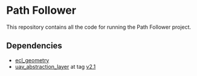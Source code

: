 # Path Follower

This repository contains all the code for running the Path Follower project.

## Dependencies
 
 * [ecl_geometry](http://wiki.ros.org/ecl_geometry) 
 * [uav_abstraction_layer](https://github.com/grvcTeam/grvc-ual) at tag [v2.1](https://github.com/grvcTeam/grvc-ual/releases/tag/v2.1)